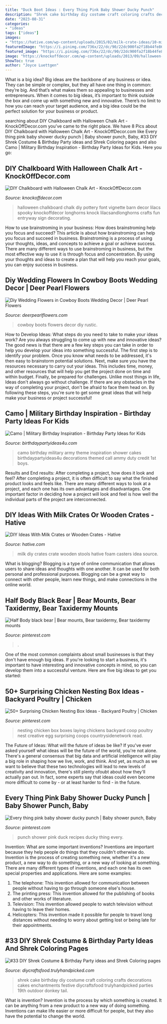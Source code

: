 ```yaml
---
title: "Duck Boot Ideas : Every Thing Pink Baby Shower Ducky Punch"
description: "Shrek cake birthday diy costume craft coloring crafts decorations cakes enchantments festive diycraftsfood trulyhandpicked parties 19th outdoor donkey tail"
date: "2023-08-31"
categories:
- "ideas"
tags: ["ideas"]
images:
- "https://hative.com/wp-content/uploads/2015/02/milk-crate-ideas/10-milk-crate-ideas.jpg"
featuredImage: "https://i.pinimg.com/736x/22/dc/90/22dc900fa2f18b44fe86d4ff78693f0f--duck-punch-punch-recipes.jpg"
featured_image: "https://i.pinimg.com/736x/22/dc/90/22dc900fa2f18b44fe86d4ff78693f0f--duck-punch-punch-recipes.jpg"
image: "https://knockoffdecor.com/wp-content/uploads/2013/09/halloween-chalkboard1.jpg"
ShowToc: true
author: "Joyce Luettgen"
---
```



What is a big idea?
Big ideas are the backbone of any business or idea. They can be simple or complex, but they all have one thing in common: they’re big. And that’s what makes them so appealing to businesses and entrepreneurs. When it comes to big ideas, it’s important to think outside the box and come up with something new and innovative. There’s no limit to how you can reach your target audience, and a big idea could be the perfect solution for your business or product.

	

		
searching about DIY Chalkboard with Halloween Chalk Art - KnockOffDecor.com you've came to the right place. We have 8 Pics about DIY Chalkboard with Halloween Chalk Art - KnockOffDecor.com like Every thing pink baby shower ducky punch | Baby shower punch, Baby, #33 DIY Shrek Costume &amp; Birthday Party ideas and Shrek Coloring pages and also Camo | Military Birthday Inspiration - Birthday Party Ideas for Kids. Here you go:
		
    
## DIY Chalkboard With Halloween Chalk Art - KnockOffDecor.com

<img loading=lazy src="https://knockoffdecor.com/wp-content/uploads/2013/09/halloween-chalkboard1.jpg" onerror="this.onerror=null;this.src='https://tse1.mm.bing.net/th?id=OIP.Kdi6BikwDTq7deKn2JHaKAHaKd&amp;pid=15.1';" alt="DIY Chalkboard with Halloween Chalk Art - KnockOffDecor.com">

_Source: knockoffdecor.com_

>halloween chalkboard chalk diy pottery font vignette barn decor lilacs spooky knockoffdecor longhorns knock lilacsandlonghorns crafts fun entryway sign decorating. 

	

How to use brainstroming in your business: How does brainstroming help you focus and succeed?
This article is about how brainstroming can help you focus and succeed in business. Brainstroming is a process of using your thoughts, ideas, and concepts to achieve a goal or achieve success. There are many different ways to use brainstroming in business, but the most effective way to use it is through focus and concentration. By using your thoughts and ideas to create a plan that will help you reach your goals, you can enjoy success in business.

    
## Diy Wedding Flowers In Cowboy Boots Wedding Decor | Deer Pearl Flowers

<img loading=lazy src="https://www.deerpearlflowers.com/wp-content/uploads/2015/02/Diy-Wedding-Flowers-in-Cowboy-Boots-Wedding-Decor.jpg" onerror="this.onerror=null;this.src='https://tse4.mm.bing.net/th?id=OIP._6TiAWUadEXPCJK7XVwAcQHaLH&amp;pid=15.1';" alt="Diy Wedding Flowers in Cowboy Boots Wedding Decor | Deer Pearl Flowers">

_Source: deerpearlflowers.com_

>cowboy boots flowers decor diy rustic. 

	

How to Develop Ideas: What steps do you need to take to make your ideas work?
Are you always struggling to come up with new and innovative ideas? The good news is that there are a few key steps you can take in order to help you develop your ideas into something successful. The first step is to identify your problem. Once you know what needs to be addressed, it's then easy to brainstorm potential solutions. Next, make sure you have the resources necessary to carry out your ideas. This includes time, money, and other resources that will help you get the project done on time and within budget. Finally, be prepared for challenges. Unlike most things in life, Ideas don't always go without challenge. If there are any obstacles in the way of completing your project, don't be afraid to face them head on. By following these steps, you're sure to get some great ideas that will help make your business or project successful!

    
## Camo | Military Birthday Inspiration - Birthday Party Ideas For Kids

<img loading=lazy src="https://birthdaypartyideas4u.com/wp-content/uploads/2018/05/camo-military-party-ideas.jpg" onerror="this.onerror=null;this.src='https://tse3.mm.bing.net/th?id=OIP.3-Ri4vt0kGuKk3nrI18KKwHaLZ&amp;pid=15.1';" alt="Camo | Military Birthday Inspiration - Birthday Party Ideas for Kids">

_Source: birthdaypartyideas4u.com_

>camo birthday military army theme inspiration shower cakes birthdaypartyideas4u decorations themed call ammy duty credit 1st boys. 

	

Results and End results: After completing a project, how does it look and feel?
After completing a project, it is often difficult to say what the finished product looks and feels like. There are many different ways to look at a project, and each one has its own advantages and disadvantages. One important factor in deciding how a project will look and feel is how well the individual parts of the project are interconnected.

    
## DIY Ideas With Milk Crates Or Wooden Crates - Hative

<img loading=lazy src="https://hative.com/wp-content/uploads/2015/02/milk-crate-ideas/10-milk-crate-ideas.jpg" onerror="this.onerror=null;this.src='https://tse1.mm.bing.net/th?id=OIP.mY6N4yWcs56p7q-W3LRzWwHaJ7&amp;pid=15.1';" alt="DIY Ideas With Milk Crates or Wooden Crates - Hative">

_Source: hative.com_

>milk diy crates crate wooden stools hative foam casters idea source. 

	

What is blogging?
Blogging is a type of online communication that allows users to share ideas and thoughts with one another. It can be used for both personal and professional purposes. Blogging can be a great way to connect with other people, learn new things, and make connections in the online world.

    
## Half Body Black Bear | Bear Mounts, Bear Taxidermy, Bear Taxidermy Mounts

<img loading=lazy src="https://i.pinimg.com/736x/dd/ed/f9/ddedf96a7db3b28ba7448ef8fbcc77a8.jpg" onerror="this.onerror=null;this.src='https://tse1.mm.bing.net/th?id=OIP.aUOdS3ViBVTzEgSEbol2JAHaLH&amp;pid=15.1';" alt="Half Body black bear | Bear mounts, Bear taxidermy, Bear taxidermy mounts">

_Source: pinterest.com_

>. 

	

One of the most common complaints about small businesses is that they don't have enough big ideas. If you're looking to start a business, it's important to have interesting and innovative concepts in mind, so you can develop them into a successful venture. Here are five big ideas to get you started: 

    
## 50+ Surprising Chicken Nesting Box Ideas - Backyard Poultry | Chicken

<img loading=lazy src="https://i.pinimg.com/736x/a3/ca/39/a3ca39f0395bc5019b92d5e952d53e93.jpg" onerror="this.onerror=null;this.src='https://tse1.mm.bing.net/th?id=OIP.mVe3YDlHNvZElJsOnsfaDQHaJ3&amp;pid=15.1';" alt="50+ Surprising Chicken Nesting Box Ideas - Backyard Poultry | Chicken">

_Source: pinterest.com_

>nesting chicken box boxes laying chickens backyard coop poultry nest creative egg surprising coops countrysidenetwork read. 

	

The Future of Ideas: What will the future of ideas be like?
If you've ever asked yourself what ideas will be the future of the world, you're not alone. There's a general consensus that big data and artificial intelligence will play a big role in shaping how we live, work, and think. And yet, as much as we want to believe that these two technologies will lead to new levels of creativity and innovation, there's still plenty ofoubt about how they'll actually pan out. In fact, some experts say that ideas could even become more difficult to come by - or at least harder to find - in the future.

    
## Every Thing Pink Baby Shower Ducky Punch | Baby Shower Punch, Baby

<img loading=lazy src="https://i.pinimg.com/736x/22/dc/90/22dc900fa2f18b44fe86d4ff78693f0f--duck-punch-punch-recipes.jpg" onerror="this.onerror=null;this.src='https://tse1.mm.bing.net/th?id=OIP.LWGYiGvQdXXYK3SIQZqqQAHaJ4&amp;pid=15.1';" alt="Every thing pink baby shower ducky punch | Baby shower punch, Baby">

_Source: pinterest.com_

>punch shower pink duck recipes ducky thing every. 

	

Invention: What are some important inventions?
Inventions are important because they help people do things that they couldn't otherwise do. Invention is the process of creating something new, whether it's a new product, a new way to do something, or a new way of looking at something. There are many different types of inventions, and each one has its own special properties and applications. Here are some examples: 
1. The telephone: This invention allowed for communication between people without having to go through someone else's house.
2. The printing press: This invention allowed for the publishing of books and other works of literature.
3. Television: This invention allowed people to watch television without having to leave their homes.
4. Helicopters: This invention made it possible for people to travel long distances without needing to worry about getting lost or being late for their appointments.

    
## #33 DIY Shrek Costume &amp; Birthday Party Ideas And Shrek Coloring Pages

<img loading=lazy src="https://diycraftsfood.trulyhandpicked.com/wp-content/uploads/2016/07/Shrek-Party-Idea_ce.jpg" onerror="this.onerror=null;this.src='https://tse4.mm.bing.net/th?id=OIP.faPV56EicJDY4u4JxAbqfgHaJ3&amp;pid=15.1';" alt="#33 DIY Shrek Costume &amp; Birthday Party ideas and Shrek Coloring pages">

_Source: diycraftsfood.trulyhandpicked.com_

>shrek cake birthday diy costume craft coloring crafts decorations cakes enchantments festive diycraftsfood trulyhandpicked parties 19th outdoor donkey tail. 

	

What is invention?
Invention is the process by which something is created. It can be anything from a new product to a new way of doing something. Inventions can make life easier or more difficult for people, but they also have the potential to change the world.


